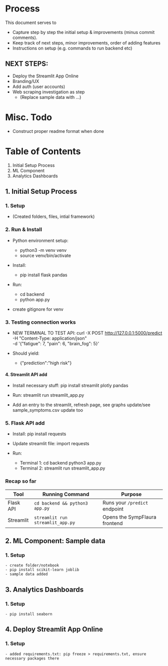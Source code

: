 
# Process
This document serves to 
- Capture step by step the initial setup & improvements (minus commit comments).
- Keep track of next steps, minor improvements, order of adding features
- Instructions on setup (e.g. commands to run backend etc)


## NEXT STEPS:
- Deploy the Streamlit App Online
- Branding/UX
- Add auth (user accounts)
- Web scraping investigation as step
    - (Replace sample data with ...)

# Misc. Todo
- Construct proper readme format when done

# Table of Contents
1. Initial Setup Process
2. ML Component
3. Analytics Dashboards


## 1. Initial Setup Process

### 1. Setup
- (Created folders, files, intial framework)


### 2.  Run & Install
- Python environment setup: 
    - python3 -m venv venv 
    - source venv/bin/activate

- Install: 
    - pip install flask pandas

- Run: 
    - cd backend
    - python app.py

- create gitignore for venv


### 3.  Testing connection works
- NEW TERMINAL TO TEST API:
curl -X POST http://127.0.0.1:5000/predict \
  -H "Content-Type: application/json" \
  -d '{"fatigue": 7, "pain": 6, "brain_fog": 5}'

- Should yield: 
    - {"prediction":"high risk"}


#### 4. Streamlit API add
- Install necessary stuff: pip install streamlit plotly pandas
- Run: streamlit run streamlit_app.py

- Add an entry to the streamlit, refresh page, see graphs update/see sample_symptoms.csv update too

### 5. Flask API add
- Install: pip install requests
- Update streamlit file: import requests 

- Run:   
    - Terminal 1: cd backend python3 app.py
    - Terminal 2: streamlit run streamlit_app.py


### Recap so far

| Tool         | Running Command                  | Purpose                       |
| ------------ | -------------------------------- | ----------------------------- |
| Flask API | `cd backend && python3 app.py`   | Runs your `/predict` endpoint |
| Streamlit | `streamlit run streamlit_app.py` | Opens the SympFlaura frontend |



## 2. ML Component: Sample data
### 1. Setup
    - create folder/notebook
    - pip install scikit-learn joblib
    - sample data added

## 3. Analytics Dashboards
### 1. Setup
    - pip install seaborn



## 4. Deploy Streamlit App Online
### 1. Setup
    - added requirements.txt: pip freeze > requirements.txt, ensure necessary packages there

